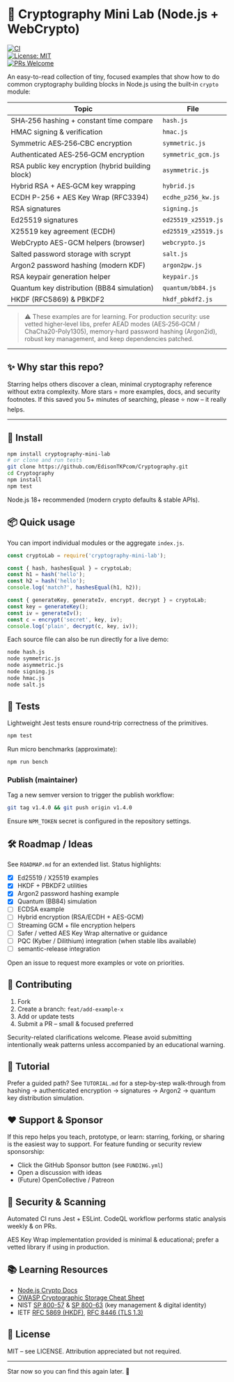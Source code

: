 # 🔐 Cryptography Mini Lab (Node.js + WebCrypto)

[![CI](https://github.com/EdisonTKPcom/Cryptography/actions/workflows/ci.yml/badge.svg)](https://github.com/EdisonTKPcom/Cryptography/actions)  
[![License: MIT](https://img.shields.io/badge/License-MIT-green.svg)](LICENSE)  
[![PRs Welcome](https://img.shields.io/badge/PRs-welcome-brightgreen.svg)](#contributing)  

An easy-to-read collection of tiny, focused examples that show how to do common cryptography building blocks in Node.js using the built‑in `crypto` module:

| Topic                                             | File                  |
|---------------------------------------------------|-----------------------|
| SHA‑256 hashing + constant time compare           | `hash.js`             |
| HMAC signing & verification                       | `hmac.js`             |
| Symmetric AES‑256‑CBC encryption                  | `symmetric.js`        |
| Authenticated AES‑256‑GCM encryption              | `symmetric_gcm.js`    |
| RSA public key encryption (hybrid building block) | `asymmetric.js`       |
| Hybrid RSA + AES‑GCM key wrapping                 | `hybrid.js`           |
| ECDH P-256 + AES Key Wrap (RFC3394)               | `ecdhe_p256_kw.js`    |
| RSA signatures                                    | `signing.js`          |
| Ed25519 signatures                                | `ed25519_x25519.js`   |
| X25519 key agreement (ECDH)                       | `ed25519_x25519.js`   |
| WebCrypto AES-GCM helpers (browser)               | `webcrypto.js`        |
| Salted password storage with scrypt               | `salt.js`             |
| Argon2 password hashing (modern KDF)              | `argon2pw.js`         |
| RSA keypair generation helper                     | `keypair.js`          |
| Quantum key distribution (BB84 simulation)        | `quantum/bb84.js`     |
| HKDF (RFC5869) & PBKDF2                           | `hkdf_pbkdf2.js`      |

> ⚠️ These examples are for learning. For production security: use vetted higher‑level libs, prefer AEAD modes (AES‑256‑GCM / ChaCha20-Poly1305), memory‑hard password hashing (Argon2id), robust key management, and keep dependencies patched.

---

## ✨ Why star this repo?
Starring helps others discover a clean, minimal cryptography reference without extra complexity. More stars = more examples, docs, and security footnotes. If this saved you 5+ minutes of searching, please ⭐ now – it really helps.

---

## 🚀 Install

```bash
npm install cryptography-mini-lab
# or clone and run tests
git clone https://github.com/EdisonTKPcom/Cryptography.git
cd Cryptography
npm install
npm test
```

Node.js 18+ recommended (modern crypto defaults & stable APIs).

## 📦 Quick usage

You can import individual modules or the aggregate `index.js`.

```js
const cryptoLab = require('cryptography-mini-lab');

const { hash, hashesEqual } = cryptoLab;
const h1 = hash('hello');
const h2 = hash('hello');
console.log('match?', hashesEqual(h1, h2));

const { generateKey, generateIv, encrypt, decrypt } = cryptoLab;
const key = generateKey();
const iv = generateIv();
const c = encrypt('secret', key, iv);
console.log('plain', decrypt(c, key, iv));
```

Each source file can also be run directly for a live demo:

```bash
node hash.js
node symmetric.js
node asymmetric.js
node signing.js
node hmac.js
node salt.js
```

## 🧪 Tests

Lightweight Jest tests ensure round‑trip correctness of the primitives.

```bash
npm test
```

Run micro benchmarks (approximate):

```bash
npm run bench
```

### Publish (maintainer)

Tag a new semver version to trigger the publish workflow:

```bash
git tag v1.4.0 && git push origin v1.4.0
```

Ensure `NPM_TOKEN` secret is configured in the repository settings.

## 🛠️ Roadmap / Ideas

See `ROADMAP.md` for an extended list. Status highlights:

- [x] Ed25519 / X25519 examples
- [x] HKDF + PBKDF2 utilities
- [x] Argon2 password hashing example
- [x] Quantum (BB84) simulation
- [ ] ECDSA example
- [ ] Hybrid encryption (RSA/ECDH + AES-GCM)
- [ ] Streaming GCM + file encryption helpers
- [ ] Safer / vetted AES Key Wrap alternative or guidance
- [ ] PQC (Kyber / Dilithium) integration (when stable libs available)
- [ ] semantic-release integration

Open an issue to request more examples or vote on priorities.

## 🤝 Contributing

1. Fork
2. Create a branch: `feat/add-example-x`
3. Add or update tests
4. Submit a PR – small & focused preferred

Security-related clarifications welcome. Please avoid submitting intentionally weak patterns unless accompanied by an educational warning.

## 📘 Tutorial

Prefer a guided path? See `TUTORIAL.md` for a step‑by‑step walk‑through from hashing → authenticated encryption → signatures → Argon2 → quantum key distribution simulation.

## ❤️ Support & Sponsor

If this repo helps you teach, prototype, or learn: starring, forking, or sharing is the easiest way to support. For feature funding or security review sponsorship:

- Click the GitHub Sponsor button (see `FUNDING.yml`)
- Open a discussion with ideas
- (Future) OpenCollective / Patreon

## 🔐 Security & Scanning

Automated CI runs Jest + ESLint. CodeQL workflow performs static analysis weekly & on PRs.

AES Key Wrap implementation provided is minimal & educational; prefer a vetted library if using in production.

## 📚 Learning Resources

- [Node.js Crypto Docs](https://nodejs.org/api/crypto.html)
- [OWASP Cryptographic Storage Cheat Sheet](https://cheatsheetseries.owasp.org/cheatsheets/Cryptographic_Storage_Cheat_Sheet.html)
- NIST [SP 800-57](https://csrc.nist.gov/publications/detail/sp/800-57-part-1/rev-5/final) & [SP 800-63](https://pages.nist.gov/800-63-3/) (key management & digital identity)
- IETF [RFC 5869 (HKDF)](https://datatracker.ietf.org/doc/html/rfc5869), [RFC 8446 (TLS 1.3)](https://datatracker.ietf.org/doc/html/rfc8446)

## 📄 License

MIT – see LICENSE. Attribution appreciated but not required.

---

Star now so you can find this again later. 🔖

